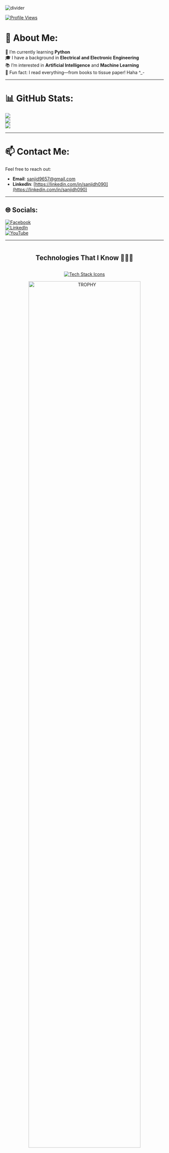 <!-- Horizontal Divider (Gradient) -->
<img src="https://user-images.githubusercontent.com/73097560/115834477-dbab4500-a447-11eb-908a-139a6edaec5c.gif" alt="divider">

<!-- Profile View Counter -->
[![Profile Views](https://visitcount.itsvg.in/api?id=sanjidh090&icon=0&color=0)](https://visitcount.itsvg.in)

# 💫 About Me:
🌱 I’m currently learning **Python**  
🎓 I have a background in **Electrical and Electronic Engineering**  
📚 I’m interested in **Artificial Intelligence** and **Machine Learning**  
🌟 Fun fact: I read everything—from books to tissue paper! Haha ^_-

---

# 📊 GitHub Stats:
![](https://github-readme-stats.vercel.app/api?username=Sanjidh090&theme=shadow_blue&hide_border=false&include_all_commits=true&count_private=true)<br/>
![](https://github-readme-streak-stats.herokuapp.com/?user=Sanjidh090&theme=shadow_blue&hide_border=false)<br/>
![](https://github-readme-stats.vercel.app/api/top-langs/?username=Sanjidh090&theme=shadow_blue&hide_border=false&include_all_commits=true&count_private=true&layout=compact)

---

# 📫 Contact Me:
Feel free to reach out:  
- **Email**: [sanjid9657@gmail.com](mailto:sanjid9657@gmail.com)  
- **LinkedIn**: [https://linkedin.com/in/sanjidh090](https://linkedin.com/in/sanjidh090)  

---

## 🌐 Socials:
[![Facebook](https://img.shields.io/badge/Facebook-%231877F2.svg?logo=Facebook&logoColor=white)](https://facebook.com/sanjidh090)  
[![LinkedIn](https://img.shields.io/badge/LinkedIn-%230077B5.svg?logo=linkedin&logoColor=white)](https://linkedin.com/in/sanjidh090)  
[![YouTube](https://img.shields.io/badge/YouTube-%23FF0000.svg?logo=YouTube&logoColor=white)](https://youtube.com/@sanjidh090)

---

<!-- h1 without bottom border -->
<div id="user-content-toc" align="center">
  <h2 style="display: inline-block">Technologies That I Know 👨🏻‍💻</h2>
</div>

<!-- Tech Stack Icons -->
<p align="center">
  <a href="https://skillicons.dev">
    <img src="https://skillicons.dev/icons?i=c,cpp,github,py,vscode,arduino,html,js,linux,git,devto,notion,discord&perline=14" alt="Tech Stack Icons" />
  </a>
</p>

<!--- trophy (start) -->
<div align=center>
  <a href="https://github.com/ryo-ma/github-profile-trophy" title="Go to Source">
      <img align="center" width=84% src="https://github-profile-trophy.vercel.app/?username=Sanjidh090&theme=radical&row=1&column=7&margin-h=15&margin-w=5&no-bg=true" alt="TROPHY" />
    </a>
</div>
<!--- trophy (start) -->
